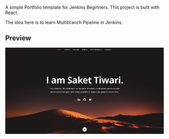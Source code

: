 A simple Portfolio template for Jenkins Beginners. This project is built with React. 

The idea here is to learn Multibranch Pipeline in Jenkins.

## Preview
![Preview](src/images/portfolio.png)